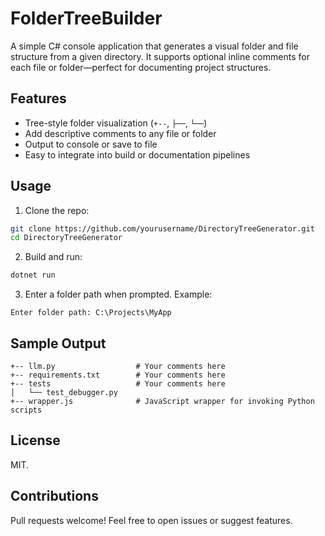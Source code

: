 # FolderTreeBuilder

A simple C# console application that generates a visual folder and file structure from a given directory. It supports optional inline comments for each file or folder—perfect for documenting project structures.

## Features

- Tree-style folder visualization (`+--`, `├──`, `└──`)
- Add descriptive comments to any file or folder
- Output to console or save to file
- Easy to integrate into build or documentation pipelines

## Usage

1. Clone the repo:

```bash
git clone https://github.com/yourusername/DirectoryTreeGenerator.git
cd DirectoryTreeGenerator
```

2. Build and run:

```bash
dotnet run
```

3. Enter a folder path when prompted. Example:

```plaintext
Enter folder path: C:\Projects\MyApp
```

## Sample Output

```
+-- llm.py                  # Your comments here
+-- requirements.txt        # Your comments here
+-- tests                   # Your comments here
│   └── test_debugger.py
+-- wrapper.js              # JavaScript wrapper for invoking Python scripts
```

## License

MIT.

## Contributions

Pull requests welcome! Feel free to open issues or suggest features.
